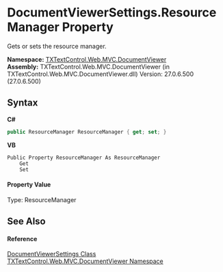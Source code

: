 # DocumentViewerSettings.ResourceManager Property 
 

Gets or sets the resource manager.

**Namespace:**&nbsp;<a href="c03e00cd-e5cb-0263-89a5-d3d19b314bf7">TXTextControl.Web.MVC.DocumentViewer</a><br />**Assembly:**&nbsp;TXTextControl.Web.MVC.DocumentViewer (in TXTextControl.Web.MVC.DocumentViewer.dll) Version: 27.0.6.500 (27.0.6.500)

## Syntax

**C#**<br />
``` C#
public ResourceManager ResourceManager { get; set; }
```

**VB**<br />
``` VB
Public Property ResourceManager As ResourceManager
	Get
	Set
```


#### Property Value
Type: ResourceManager

## See Also


#### Reference
<a href="75e67014-bd81-7112-0fe9-5b7cd5836236">DocumentViewerSettings Class</a><br /><a href="c03e00cd-e5cb-0263-89a5-d3d19b314bf7">TXTextControl.Web.MVC.DocumentViewer Namespace</a><br />